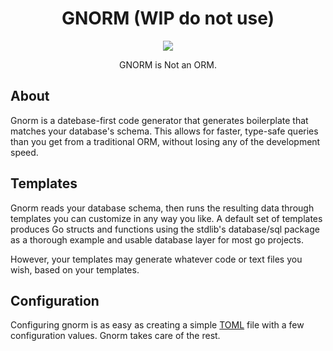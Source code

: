 <h1 align="center">GNORM (WIP do not use)</h1>

<p align="center"><img src="https://user-images.githubusercontent.com/3185864/29083720-a7644ba2-7c37-11e7-8e3f-a9a73b7f83c5.png" /></p>
<p align="center">GNORM is Not an ORM.</p>

## About

Gnorm is a datebase-first code generator that generates boilerplate that matches your database's schema.  This allows for faster, type-safe queries than you get from a traditional ORM, without losing any of the development speed.

## Templates

Gnorm reads your database schema, then runs the resulting data through templates you can customize in any way you like.  A default set of templates produces Go structs and functions using the stdlib's database/sql package as a thorough example and usable database layer for most go projects.

However, your templates may generate whatever code or text files you wish, based on your templates.

## Configuration

Configuring gnorm is as easy as creating a simple [TOML](https://github.com/toml-lang/toml) file with a few configuration values.  Gnorm takes care of the rest.
